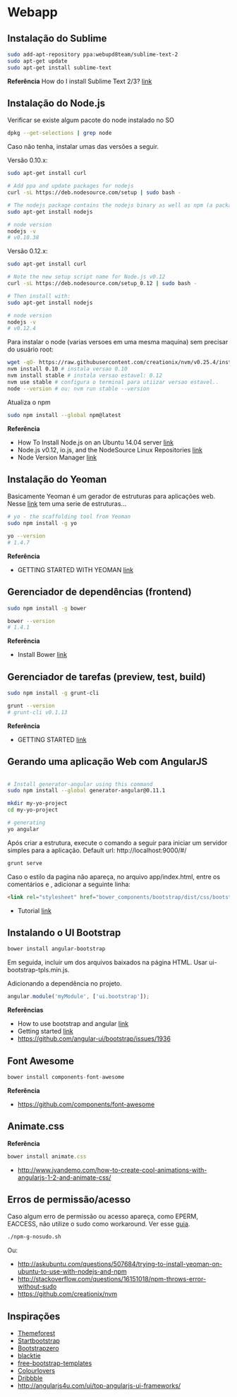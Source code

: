 # Webapp

## Instalação do Sublime

```sh
sudo add-apt-repository ppa:webupd8team/sublime-text-2
sudo apt-get update
sudo apt-get install sublime-text
```

**Referência** How do I install Sublime Text 2/3? [link](http://askubuntu.com/questions/172698/how-do-i-install-sublime-text-2-3)

## Instalação do Node.js

Verificar se existe algum pacote do node instalado no SO
```sh
dpkg --get-selections | grep node
```

Caso não tenha, instalar umas das versões a seguir.

Versão 0.10.x:
```sh
sudo apt-get install curl

# Add ppa and update packages for nodejs
curl -sL https://deb.nodesource.com/setup | sudo bash -

# The nodejs package contains the nodejs binary as well as npm (a package manager for Node.js)
sudo apt-get install nodejs

# node version
nodejs -v
# v0.10.38

```

Versão 0.12.x:
```sh
sudo apt-get install curl

# Note the new setup script name for Node.js v0.12
curl -sL https://deb.nodesource.com/setup_0.12 | sudo bash -

# Then install with:
sudo apt-get install nodejs

# node version
nodejs -v
# v0.12.4

```

Para instalar o node (varias versoes em uma mesma maquina) sem precisar do usuário root:
```sh
wget -qO- https://raw.githubusercontent.com/creationix/nvm/v0.25.4/install.sh | bash
nvm install 0.10 # instala versao 0.10
nvm install stable # instala versao estavel: 0.12
nvm use stable # configura o terminal para utiizar versao estavel..
node --version # ou: nvm run stable --version
```

Atualiza o npm

```sh
sudo npm install --global npm@latest
```

**Referência** 

* How To Install Node.js on an Ubuntu 14.04 server [link](https://www.digitalocean.com/community/tutorials/how-to-install-node-js-on-an-ubuntu-14-04-server)
* Node.js v0.12, io.js, and the NodeSource Linux Repositories [link](https://nodesource.com/blog/nodejs-v012-iojs-and-the-nodesource-linux-repositories)
* Node Version Manager [link](https://github.com/creationix/nvm)

## Instalação do Yeoman
Basicamente Yeoman é um gerador de estruturas para aplicações web. Nesse [link](http://yeoman.io/generators/) tem uma serie de estruturas...

```sh
# yo - the scaffolding tool from Yeoman
sudo npm install -g yo

yo --version
# 1.4.7
```

**Referência** 

* GETTING STARTED WITH YEOMAN [link](http://yeoman.io/learning/index.html)

## Gerenciador de dependências (frontend)

```sh
sudo npm install -g bower

bower --version
# 1.4.1
```

**Referência**

* Install Bower [link](http://bower.io/#install-bower)

## Gerenciador de tarefas (preview, test, build)

```sh
sudo npm install -g grunt-cli

grunt --version
# grunt-cli v0.1.13
```


**Referência** 

* GETTING STARTED [link](http://gruntjs.com/getting-started)

## Gerando uma aplicação Web com AngularJS

```sh

# Install generator-angular using this command
sudo npm install --global generator-angular@0.11.1

mkdir my-yo-project
cd my-yo-project

# generating 
yo angular

```

Após criar a estrutura, execute o comando a seguir para iniciar um servidor simples para a aplicação. Default url: http://localhost:9000/#/

```sh
grunt serve
```

Caso o estilo da pagina não apareça, no arquivo app/index.html, entre os comentários <!-- bower:css --> e <!-- endbower -->, adicionar a seguinte linha:

```html
<link rel="stylesheet" href="bower_components/bootstrap/dist/css/bootstrap.css" />
```

* Tutorial [link](http://yeoman.io/codelab/install-generators.html)

## Instalando o UI Bootstrap

```sh
bower install angular-bootstrap
```

Em seguida, incluir um dos arquivos baixados na página HTML. Usar ui-bootstrap-tpls.min.js.

Adicionando a dependência no projeto.

```js
angular.module('myModule', ['ui.bootstrap']);
```

**Referências**

* How to use bootstrap and angular [link](https://scotch.io/tutorials/how-to-correctly-use-bootstrapjs-and-angularjs-together)
* Getting started [link](http://angular-ui.github.io/bootstrap/)
* https://github.com/angular-ui/bootstrap/issues/1936

## Font Awesome

```js
bower install components-font-awesome
```

<link rel="stylesheet" href="bower_components/components-font-awesome/css/font-awesome.css" type="text/css">

**Referência** 

* https://github.com/components/font-awesome

## Animate.css

**Referência** 

```js
bower install animate.css
```

<link rel="stylesheet" href="bower_components/animate.css/animate.css">

* http://www.jvandemo.com/how-to-create-cool-animations-with-angularjs-1-2-and-animate-css/

## Erros de permissão/acesso

Caso algum erro de permissão ou acesso apareça, como EPERM, EACCESS, não utilize o sudo como workaround. Ver esse [guia](https://github.com/sindresorhus/guides/blob/master/npm-global-without-sudo.md).

```sh
./npm-g-nosudo.sh
```

Ou:

* http://askubuntu.com/questions/507684/trying-to-install-yeoman-on-ubuntu-to-use-with-nodejs-and-npm
* http://stackoverflow.com/questions/16151018/npm-throws-error-without-sudo
* https://github.com/creationix/nvm

## Inspirações

* [Themeforest](http://themeforest.net/search?utf8=%E2%9C%93&term=&view=list&sort=&date=&category=site-templates&price_min=&price_max=&sales=rank-4&rating_min=)
* [Startbootstrap](http://startbootstrap.com/template-categories/one-page/)
* [Bootstrapzero](http://www.bootstrapzero.com/)
* [blacktie](http://blacktie.co/)
* [free-bootstrap-templates](https://www.freshdesignweb.com/free-bootstrap-templates/)
* [Colourlovers](http://www.colourlovers.com/palletes)
* [Dribbble](http://dribbble.com)
* http://angularjs4u.com/ui/top-angularjs-ui-frameworks/
